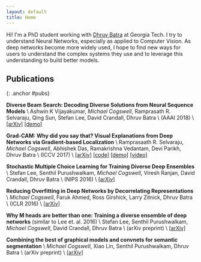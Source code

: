 ```yaml
---
layout: default
title: Home
---
```


Hi! I'm a PhD student working with [Dhruv Batra](https://www.cc.gatech.edu/~dbatra/index.html) at Georgia Tech.
I try to understand Neural Networks, especially as applied to Computer Vision.
As deep networks become more widely used, I hope to find new ways for users
to understand the complex systems they use and to leverage this understanding
to build better models.


Publications
---
{: .anchor #pubs}

__Diverse Beam Search: Decoding Diverse Solutions from Neural Sequence Models__ \\
Ashwin K Vijayakumar, _Michael Cogswell_, Ramprasath R. Selvaraju, Qing Sun, Stefan Lee, David Crandall, Dhruv Batra \\
(AAAI 2018) \\
[[arXiv]](https://arxiv.org/abs/1610.02424)
[[demo]](http://dbs.cloudcv.org/)


__Grad-CAM: Why did you say that? Visual Explanations from Deep Networks via Gradient-based Localization__ \\
Ramprasaath R. Selvaraju, _Michael Cogswell_, Abhishek Das, Ramakrishna Vedantam, Devi Parikh, Dhruv Batra \\
(ICCV 2017) \\
[[arXiv]](https://arxiv.org/abs/1610.02391)
[[code]](https://github.com/ramprs/grad-cam)
[[demo]](http://gradcam.cloudcv.org/)
[[video]](http://youtu.be/COjUB9Izk6E)


__Stochastic Multiple Choice Learning for Training Diverse Deep Ensembles__ \\
Stefan Lee, Senthil Purushwalkam, _Michael Cogswell_, Viresh Ranjan, David Crandall, Dhruv Batra \\
(NIPS 2016) \\
[[arXiv]](https://arxiv.org/abs/1606.07839)


__Reducing Overfitting in Deep Networks by Decorrelating Representations__ \\
_Michael Cogswell_, Faruk Ahmed, Ross Girshick, Larry Zitnick, Dhruv Batra \\
(ICLR 2016) \\
[[arXiv]](https://arxiv.org/abs/1511.06068)


__Why M heads are better than one: Training a diverse ensemble of deep networks__ (similar to Lee et. al. 2016) \\
Stefan Lee, Senthil Purushwalkam, _Michael Cogswell_, David Crandall, Dhruv Batra \\
(arXiv preprint) \\
[[arXiv]](https://arxiv.org/abs/1511.06314)


__Combining the best of graphical models and convnets for semantic segmentation__ \\
_Michael Cogswell_, Xiao Lin, Senthil Purushwalkam, Dhruv Batra \\
(arXiv preprint) \\
[[arXiv]](https://arxiv.org/abs/1412.4313)

